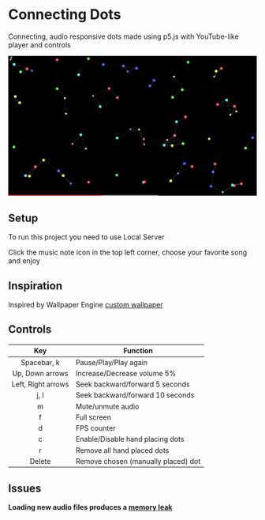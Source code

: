 # Connecting Dots

Connecting, audio responsive dots made using p5.js with YouTube-like player and controls 

![Project Image](project.png)

## Setup

To run this project you need to use Local Server

Click the music note icon in the top left corner, choose your favorite song and enjoy 

## Inspiration

Inspired by Wallpaper Engine [custom wallpaper](https://steamcommunity.com/sharedfiles/filedetails/?id=819343682)

## Controls 

Key | Function
:---: | ---
Spacebar, k | Pause/Play/Play again
Up, Down arrows | Increase/Decrease volume 5%
Left, Right arrows | Seek backward/forward 5 seconds
j, l | Seek backward/forward 10 seconds
m | Mute/unmute audio
f | Full screen
d | FPS counter
c | Enable/Disable hand placing dots
r | Remove all hand placed dots
Delete | Remove chosen (manually placed) dot

## Issues

**Loading new audio files produces a [memory leak](https://github.com/processing/p5.js-sound/issues/88)**
